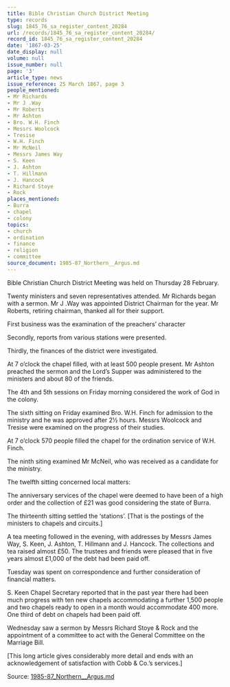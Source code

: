 ```yaml
---
title: Bible Christian Church District Meeting
type: records
slug: 1845_76_sa_register_content_20284
url: /records/1845_76_sa_register_content_20284/
record_id: 1845_76_sa_register_content_20284
date: '1867-03-25'
date_display: null
volume: null
issue_number: null
page: '3'
article_type: news
issue_reference: 25 March 1867, page 3
people_mentioned:
- Mr Richards
- Mr J .Way
- Mr Roberts
- Mr Ashton
- Bro. W.H. Finch
- Messrs Woolcock
- Tresise
- W.H. Finch
- Mr McNeil
- Messrs James Way
- S. Keen
- J. Ashton
- T. Hillmann
- J. Hancock
- Richard Stoye
- Rock
places_mentioned:
- Burra
- chapel
- colony
topics:
- church
- ordination
- finance
- religion
- committee
source_document: 1985-87_Northern__Argus.md
---
```


Bible Christian Church District Meeting was held on Thursday 28 February.

Twenty ministers and seven representatives attended.  Mr Richards began with a sermon.  Mr J .Way was appointed District Chairman for the year.  Mr Roberts, retiring chairman, thanked all for their support.

First business was the examination of the preachers’ character

Secondly, reports from various stations were presented.

Thirdly, the finances of the district were investigated.

At 7 o’clock the chapel filled, with at least 500 people present.  Mr Ashton preached the sermon and the Lord’s Supper was administered to the ministers and about 80 of the friends.

The 4th and 5th sessions on Friday morning considered the work of God in the colony.

The sixth sitting on Friday examined Bro. W.H. Finch for admission to the ministry and he was approved after 2½ hours.  Messrs Woolcock and Tresise were examined on the progress of their studies.

At 7 o’clock 570 people filled the chapel for the ordination service of W.H. Finch.

The ninth siting examined Mr McNeil, who was received as a candidate for the ministry.

The twelfth sitting concerned local matters:

The anniversary services of the chapel were deemed to have been of a high order and the collection of £21 was good considering the state of Burra.

The thirteenth sitting settled the ‘stations’.  [That is the postings of the ministers to chapels and circuits.]

A tea meeting followed in the evening, with addresses by Messrs James Way, S. Keen, J. Ashton, T. Hillmann and J. Hancock.  The collections and tea raised almost £50.  The trustees and friends were pleased that in five years almost £1,000 of the debt had been paid off.

Tuesday was spent on correspondence and further consideration of financial matters.

S. Keen Chapel Secretary reported that in the past year there had been much progress with ten new chapels accommodating a further 1,500 people and two chapels ready to open in a month would accommodate 400 more.  One third of debt on chapels had been paid off.

Wednesday saw a sermon by Messrs Richard Stoye & Rock and the appointment of a committee to act with the General Committee on the Marriage Bill.

[This long article gives considerably more detail and ends with an acknowledgement of satisfaction with Cobb & Co.’s services.]

Source: [1985-87_Northern__Argus.md](/downloads/markdown/1985-87_Northern__Argus.md)
